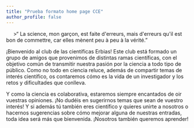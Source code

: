 ```yaml
---
title: "Prueba formato home page CCE"
author_profile: false
---
```

&nbsp;&nbsp;&nbsp;&nbsp; >“ La science, mon garçon, est faite d'erreurs, mais d'erreurs qu'il est bon de commettre, car elles mènent peu à peu à la vérité.”
  
¡Bienvenido al club de las científicas Erbias! Este club está formado un grupo de amigos que provenimos de distintas ramas científicas, con el objetivo común de transmitir nuestra pasión por la ciencia a todo tipo de público. Como no todo en ciencia reluce, además de compartir temas de interés científico, os contaremos cómo es la vida de un investigador y los retos y dificultades que conlleva. 

Y como la ciencia es colaborativa, estaremos siempre encantados de oir vuestras opiniones. 
¡No dudéis en sugerirnos temas que sean de vuestro interés! Y si además tú también eres científico y quieres unirte a nosotros o hacernos sugerencias sobre cómo mejorar alguna de nuestras entradas, toda idea será más que bienvenida. ¡Nosotros también queremos aprender!
